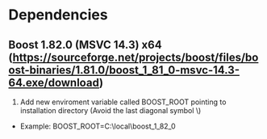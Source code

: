 # Dependencies
## Boost 1.82.0 (MSVC 14.3) x64 (https://sourceforge.net/projects/boost/files/boost-binaries/1.81.0/boost_1_81_0-msvc-14.3-64.exe/download)

1. Add new enviroment variable called BOOST_ROOT pointing to installation directory (Avoid the last diagonal symbol \\)

- Example: BOOST_ROOT=C:\local\boost_1_82_0
